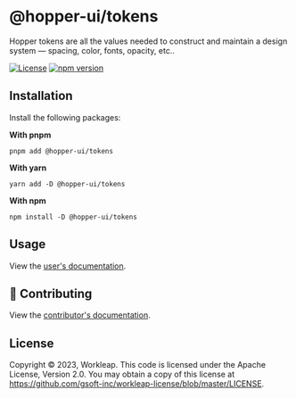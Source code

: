 # @hopper-ui/tokens

Hopper tokens are all the values needed to construct and maintain a design system — spacing, color, fonts, opacity, etc..

[![License](https://img.shields.io/badge/License-Apache_2.0-blue.svg)](../../LICENSE)
[![npm version](https://img.shields.io/npm/v/@hopper-ui/tokens)](https://www.npmjs.com/package/@hopper-ui/tokens)

## Installation

Install the following packages:

**With pnpm**

```shell
pnpm add @hopper-ui/tokens
```

**With yarn**

```shell
yarn add -D @hopper-ui/tokens
```

**With npm**

```shell
npm install -D @hopper-ui/tokens
```

## Usage

View the [user's documentation](https://hopper.workleap.design/).

## 🤝 Contributing

View the [contributor's documentation](https://github.com/gsoft-inc/wl-hopper/blob/main/CONTRIBUTING.md).

## License

Copyright © 2023, Workleap. This code is licensed under the Apache License, Version 2.0. You may obtain a copy of this license at https://github.com/gsoft-inc/workleap-license/blob/master/LICENSE.
